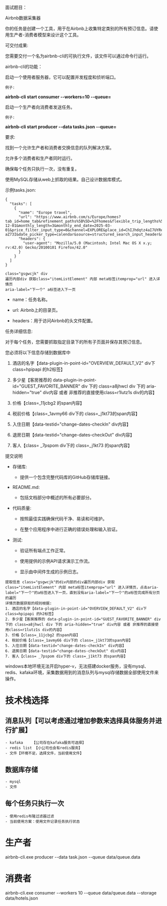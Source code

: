 面试题目：

Airbnb数据采集器

你的任务是创建一个工具，用于在Airbnb上收集特定类别的所有预订信息。请使用生产者-消费者模型来设计这个工具。

可交付成果:

您需要交付一个名为airbnb-cli的可执行文件，该文件可以通过命令行运行。

airbnb-cli的功能：

启动一个使用者服务器，它可以配置并发程度和侦听端口。

    例子:
**airbnb-cli start consumer --workers=10 --queue=<your-queue-server>**

启动一个生产者向消费者发送任务。

    例子:
**airbnb-cli start producer --data tasks.json --queue=<your-queue-server>**

要求:

找到一个允许生产者和消费者交换信息的队列解决方案。

允许多个消费者和生产者同时运行。

确保每个任务只执行一次，没有重复。

使用MySQL存储从web上抓取的结果。自己设计数据库模式。

示例tasks.json:

```Plain Text
{
  "tasks": [
    {
      "name": "Europe travel",
      "url": "https://www.airbnb.com/s/Europe/homes?tab_id=home_tab&refinement_paths%5B%5D=%2Fhomes&flexible_trip_lengths%5B%5D=one_week&monthly_start_date=2024-12-01&monthly_length=3&monthly_end_date=2025-03-01&price_filter_input_type=0&channel=EXPLORE&place_id=ChIJhdqtz4aI7UYRefD8s-aZ73I&date_picker_type=calendar&source=structured_search_input_header&search_type=filter_change",
      "headers": {
        "user-agent": "Mozilla/5.0 (Macintosh; Intel Mac OS X x.y; rv:42.0) Gecko/20100101 Firefox/42.0"
      }
    }
  ]
}

class="gsgwcjk" div
遍历内部div 获取class="itemListElement" 内部 meta标签itemprop="url" 进入详情页
aria-label="下一个" a标签进入下一页

```


- name：任务名称。

- url: Airbnb上的目录页。

- headers：用于访问Airbnb的头文件配置。

任务详细信息:

对于每个任务，您需要抓取指定目录下的所有子页面并保存其预订信息。

您必须将以下信息存储到数据库中

1. 酒店的名字【data-plugin-in-point-id="OVERVIEW_DEFAULT_V2" div下class=hpipapi 的h2标签】

2. 多少星【客房推荐的 data-plugin-in-point-id="GUEST_FAVORITE_BANNER" div 下的 class=a8jhwcl div 下的 aria-hidden="true" div内容 或者 非推荐的直接使用class=r1lutz1s div的内容】

3. 价格【class=_11jcbg2 的span内容】

4. 税前价格【class=_1avmy66 div下的 class=_j1kt73的span内容】

5. 入住日期【data-testid="change-dates-checkIn" div内容】

6. 退房日期【data-testid="change-dates-checkOut" div内容】

7. 客人【class= _7pspom div下的 class=_j1kt73 的span内容】

提交说明

- 存储库:

    - 提供一个包含完整代码库的GitHub存储库链接。

- README.md:

    - 包括文档部分中概述的所有必要部分。

- 代码质量:

    - 按照最佳实践确保代码干净、易读和可维护。

    - 在整个应用程序中进行正确的错误处理和输入验证。

- 测试:

    - 验证所有端点工作正常。

    - 使用提供的示例API请求演示工作流。

    - 显示由中间件生成的示例日志。

    
```Plain Text
提取信息 class="gsgwcjk"的div内部的div遍历内部div 获取class="itemListElement" 内部 meta标签itemprop="url" 进入详情页，点击aria-label="下一个"的a标签进入下一页，直到没有aria-label="下一个"的a标签完成所有分页的遍历
详情页数据获取的规则根据:
1. 酒店的名字【data-plugin-in-point-id="OVERVIEW_DEFAULT_V2" div下class=hpipapi 的h2标签】
2. 多少星【客房推荐的 data-plugin-in-point-id="GUEST_FAVORITE_BANNER" div 下的 class=a8jhwcl div 下的 aria-hidden="true" div内容 或者 非推荐的直接使用class=r1lutz1s div的内容】
3. 价格【class=_11jcbg2 的span内容】
4. 税前价格【class=_1avmy66 div下的 class=_j1kt73的span内容】
5. 入住日期【data-testid="change-dates-checkIn" div内容】
6. 退房日期【data-testid="change-dates-checkOut" div内容】
7. 客人【class= _7pspom div下的 class=_j1kt73 的span内容】
```

windows本地环境无法开启hyper-v，无法搭建docker服务，没有mysql、redis、kafaka环境，采集数据用到的消息队列与mysql存储数据全部使用文件来操作。

# 技术栈选择

## 消息队列【可以考虑通过增加参数来选择具体服务并进行扩展】
    - kafaka    【公司存在kafaka服务可选择】
    - redis list 【小公司也会有redis服务】
    - 文件【环境不足，选择文件，当前使用文件】

## 数据库存储
    - mysql
    - 文件

## 每个任务只执行一次
    - 使用redis布隆过滤器过滤
    - 当前使用方案：使用文件记录任务执行状态

# 生产者
airbnb-cli.exe producer --data task.json --queue data/queue.data

# 消费者
airbnb-cli.exe consumer --workers 10 --queue data/queue.data --storage data/hotels.json